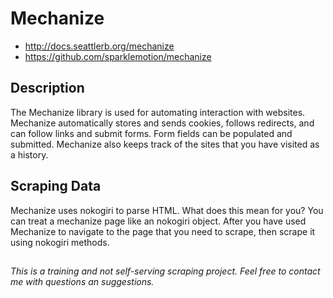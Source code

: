 # Mechanize
* http://docs.seattlerb.org/mechanize
* https://github.com/sparklemotion/mechanize

## Description
The Mechanize library is used for automating interaction with websites. Mechanize automatically stores and sends cookies, follows redirects, and can follow links and submit forms. Form fields can be populated and submitted. Mechanize also keeps track of the sites that you have visited as a history.

## Scraping Data
Mechanize uses nokogiri to parse HTML. What does this mean for you? You can treat a mechanize page like an nokogiri object. After you have used Mechanize to navigate to the page that you need to scrape, then scrape it using nokogiri methods.

##
_This is a training and not self-serving scraping project. Feel free to contact me with questions an suggestions._

